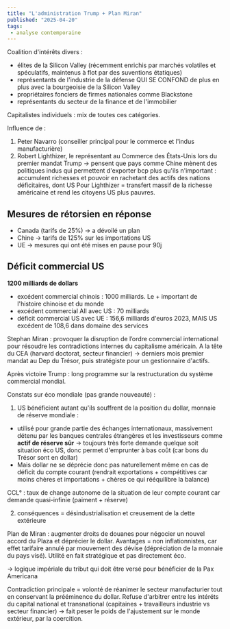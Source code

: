 ```yaml
---
title: "L'administration Trump + Plan Miran"
published: "2025-04-20"
tags:
 - analyse contemporaine
---
```

Coalition d'intérêts divers :
- élites de la Silicon Valley (récemment enrichis par marchés volatiles et spéculatifs, maintenus à flot par des suventions étatiques)
- représentants de l'industrie de la défense QUI SE CONFOND de plus en plus avec la bourgeoisie de la Silicon Valley
- propriétaires fonciers de firmes nationales comme Blackstone
- représentants du secteur de la finance et de l'immobilier

Capitalistes individuels : mix de toutes ces catégories.

Influence de :
1) Peter Navarro (conseiller principal pour le commerce et l'indus manufacturière)
2) Robert Lighthizer, le représentant au Commerce des États-Unis lors du premier mandat Trump
-> pensent que pays comme Chine mènent des politiques indus qui permettent d'exporter bcp plus qu'ils n'important : accumulent richesses et pouvoir en rachetant des actifs des nations déficitaires, dont US
Pour Lighthizer = transfert massif de la richesse américaine et rend les citoyens US plus pauvres.

## Mesures de rétorsien en réponse
- Canada (tarifs de 25%) -> a dévoilé un plan
- Chine -> tarifs de 125% sur les importations US
- UE -> mesures qui ont été mises en pause pour 90j

## Déficit commercial US
**1200 milliards de dollars**
- excédent commercial chinois : 1000 milliards. Le + important de l'histoire chinoise et du monde
- excédent commercial All avec US : 70 milliards
- déficit commercial US avec UE : 156,6 milliards d'euros 2023, MAIS US excédent de 108,6 dans domaine des services

Stephan Miran : provoquer la disruption de l’ordre commercial international pour résoudre les contradictions internes du capitalisme américain.
A la tête du CEA (harvard doctorat, secteur financier) -> derniers mois premier mandat au Dep du Trésor, puis stratégiste pour un gestionnaire d'actifs.

Après victoire Trump : long programme sur la restructuration du système commercial mondial.

Constats sur éco mondiale (pas grande nouveauté) :
1) US bénéficient autant qu'ils souffrent de la position du dollar, monnaie de réserve mondiale :
- utilisé pour grande partie des échanges internationaux, massivement détenu par les banques centrales étrangères et les investisseurs comme **actif de réserve sûr**
-> toujours très forte demande quelque soit situation éco US, donc permet d'emprunter à bas coût (car bons du Trésor sont en dollar)
- Mais dollar ne se déprécie donc pas naturellement même en cas de déficit du compte courant (rendrait exportations + compétitives car moins chères et importations + chères ce qui rééquilibre la balance)

CCL° : taux de change autonome de la situation de leur compte courant car demande quasi-infinie (paiment + réserve)

2) conséquences = désindustrialisation et creusement de la dette extérieure

Plan de Miran : augmenter droits de douanes pour négocier un nouvel accord du Plaza et déprécier le dollar. 
Avantages = non inflationnistes, car effet tarifaire annulé par mouvement des dévise (dépréciation de la monnaie du pays visé). Utilité en fait stratégique et pas directement éco.

-> logique impériale du tribut qui doit être versé pour bénéficier de la Pax Americana

Contradiction principale = volonté de réanimer le secteur manufacturier tout en conservant la prééminence du dollar. Refuse d'arbitrer entre les intéréts du capital national et transnational (capitaines + travailleurs industrie vs secteur financier) -> fait peser le poids de l'ajustement sur le monde extérieur, par la coercition.
